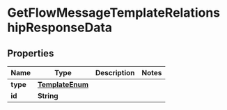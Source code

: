 # GetFlowMessageTemplateRelationshipResponseData

## Properties
Name | Type | Description | Notes
------------ | ------------- | ------------- | -------------
**type** | [**TemplateEnum**](TemplateEnum.md) |  | 
**id** | **String** |  | 
